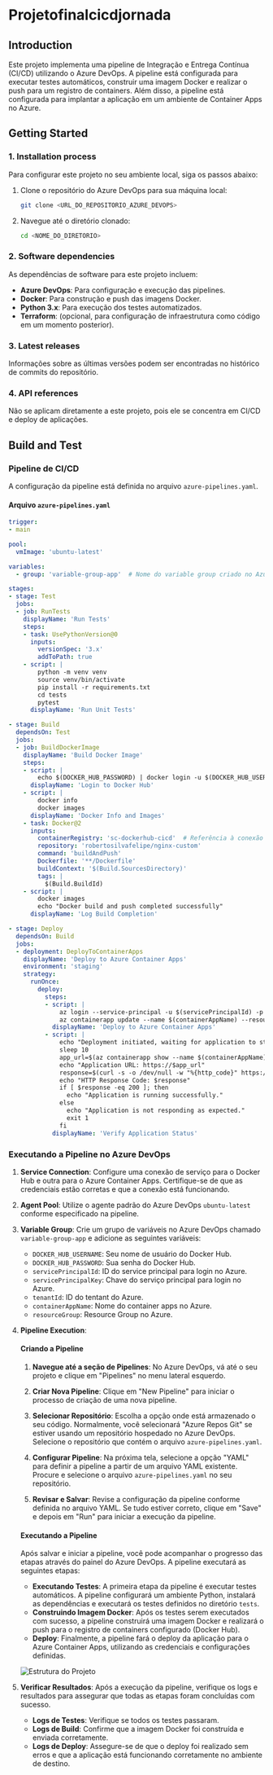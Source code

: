 # Projetofinalcicdjornada

## Introduction 
Este projeto implementa uma pipeline de Integração e Entrega Contínua (CI/CD) utilizando o Azure DevOps. A pipeline está configurada para executar testes automáticos, construir uma imagem Docker e realizar o push para um registro de containers. Além disso, a pipeline está configurada para implantar a aplicação em um ambiente de Container Apps no Azure.

## Getting Started

### 1. Installation process
Para configurar este projeto no seu ambiente local, siga os passos abaixo:

1. Clone o repositório do Azure DevOps para sua máquina local:
    ```bash
    git clone <URL_DO_REPOSITORIO_AZURE_DEVOPS>
    ```
2. Navegue até o diretório clonado:
    ```bash
    cd <NOME_DO_DIRETORIO>
    ```

### 2. Software dependencies
As dependências de software para este projeto incluem:

- **Azure DevOps**: Para configuração e execução das pipelines.
- **Docker**: Para construção e push das imagens Docker.
- **Python 3.x**: Para execução dos testes automatizados.
- **Terraform**: (opcional, para configuração de infraestrutura como código em um momento posterior).

### 3. Latest releases
Informações sobre as últimas versões podem ser encontradas no histórico de commits do repositório.

### 4. API references
Não se aplicam diretamente a este projeto, pois ele se concentra em CI/CD e deploy de aplicações.

## Build and Test

### Pipeline de CI/CD
A configuração da pipeline está definida no arquivo `azure-pipelines.yaml`.

#### Arquivo `azure-pipelines.yaml`

```yaml
trigger:
- main

pool:
  vmImage: 'ubuntu-latest'

variables:
  - group: 'variable-group-app'  # Nome do variable group criado no Azure DevOps

stages:
- stage: Test
  jobs:
  - job: RunTests
    displayName: 'Run Tests'
    steps:
    - task: UsePythonVersion@0
      inputs:
        versionSpec: '3.x'
        addToPath: true
    - script: |
        python -m venv venv
        source venv/bin/activate
        pip install -r requirements.txt
        cd tests
        pytest
      displayName: 'Run Unit Tests'

- stage: Build
  dependsOn: Test
  jobs:
  - job: BuildDockerImage
    displayName: 'Build Docker Image'
    steps:
    - script: |
        echo $(DOCKER_HUB_PASSWORD) | docker login -u $(DOCKER_HUB_USERNAME) --password-stdin
      displayName: 'Login to Docker Hub'
    - script: |
        docker info
        docker images
      displayName: 'Docker Info and Images'
    - task: Docker@2
      inputs:
        containerRegistry: 'sc-dockerhub-cicd'  # Referência à conexão de serviço configurada na biblioteca
        repository: 'robertosilvafelipe/nginx-custom'
        command: 'buildAndPush'
        Dockerfile: '**/Dockerfile'
        buildContext: '$(Build.SourcesDirectory)'
        tags: |
          $(Build.BuildId)
    - script: |
        docker images
        echo "Docker build and push completed successfully"
      displayName: 'Log Build Completion'

- stage: Deploy
  dependsOn: Build
  jobs:
  - deployment: DeployToContainerApps
    displayName: 'Deploy to Azure Container Apps'
    environment: 'staging'
    strategy:
      runOnce:
        deploy:
          steps:
          - script: |
              az login --service-principal -u $(servicePrincipalId) -p $(servicePrincipalKey) --tenant $(tenantId)
              az containerapp update --name $(containerAppName) --resource-group $(resourceGroup) --image robertosilvafelipe/nginx-custom:$(Build.BuildId)
            displayName: 'Deploy to Azure Container Apps'
          - script: |
              echo "Deployment initiated, waiting for application to start..."
              sleep 10
              app_url=$(az containerapp show --name $(containerAppName) --resource-group $(resourceGroup) --query "properties.configuration.ingress.fqdn" -o tsv)
              echo "Application URL: https://$app_url"
              response=$(curl -s -o /dev/null -w "%{http_code}" https://$app_url)
              echo "HTTP Response Code: $response"
              if [ $response -eq 200 ]; then
                echo "Application is running successfully."
              else
                echo "Application is not responding as expected."
                exit 1
              fi
            displayName: 'Verify Application Status'
```

### Executando a Pipeline no Azure DevOps

1. **Service Connection**: Configure uma conexão de serviço para o Docker Hub e outra para o Azure Container Apps. Certifique-se de que as credenciais estão corretas e que a conexão está funcionando.

2. **Agent Pool**: Utilize o agente padrão do Azure DevOps `ubuntu-latest` conforme especificado na pipeline.

3. **Variable Group**: Crie um grupo de variáveis no Azure DevOps chamado `variable-group-app` e adicione as seguintes variáveis:
   - `DOCKER_HUB_USERNAME`: Seu nome de usuário do Docker Hub.
   - `DOCKER_HUB_PASSWORD`: Sua senha do Docker Hub.
   - `servicePrincipalId`: ID do service principal para login no Azure.
   - `servicePrincipalKey`: Chave do serviço principal para login no Azure.
   - `tenantId`: ID do tentant do Azure.
   - `containerAppName`: Nome do container apps no Azure.
   - `resourceGroup`: Resource Group no Azure.

4. **Pipeline Execution**:

    #### Criando a Pipeline

    1. **Navegue até a seção de Pipelines**: No Azure DevOps, vá até o seu projeto e clique em "Pipelines" no menu lateral esquerdo.

    2. **Criar Nova Pipeline**: Clique em "New Pipeline" para iniciar o processo de criação de uma nova pipeline.

    3. **Selecionar Repositório**: Escolha a opção onde está armazenado o seu código. Normalmente, você selecionará "Azure Repos Git" se estiver usando um repositório hospedado no Azure DevOps. Selecione o repositório que contém o arquivo `azure-pipelines.yaml`.

    4. **Configurar Pipeline**: Na próxima tela, selecione a opção "YAML" para definir a pipeline a partir de um arquivo YAML existente. Procure e selecione o arquivo `azure-pipelines.yaml` no seu repositório.

    5. **Revisar e Salvar**: Revise a configuração da pipeline conforme definida no arquivo YAML. Se tudo estiver correto, clique em "Save" e depois em "Run" para iniciar a execução da pipeline.

    #### Executando a Pipeline

    Após salvar e iniciar a pipeline, você pode acompanhar o progresso das etapas através do painel do Azure DevOps. A pipeline executará as seguintes etapas:

    - **Executando Testes**: A primeira etapa da pipeline é executar testes automáticos. A pipeline configurará um ambiente Python, instalará as dependências e executará os testes definidos no diretório `tests`.
    - **Construindo Imagem Docker**: Após os testes serem executados com sucesso, a pipeline construirá uma imagem Docker e realizará o push para o registro de containers configurado (Docker Hub).
    - **Deploy**: Finalmente, a pipeline fará o deploy da aplicação para o Azure Container Apps, utilizando as credenciais e configurações definidas.


   ![Estrutura do Projeto](images\cicdpipeline.png)

5. **Verificar Resultados**: Após a execução da pipeline, verifique os logs e resultados para assegurar que todas as etapas foram concluídas com sucesso. 

    - **Logs de Testes**: Verifique se todos os testes passaram.
    - **Logs de Build**: Confirme que a imagem Docker foi construída e enviada corretamente.
    - **Logs de Deploy**: Assegure-se de que o deploy foi realizado sem erros e que a aplicação está funcionando corretamente no ambiente de destino.
